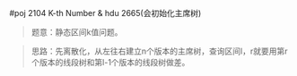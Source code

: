 #poj 2104 K-th Number & hdu 2665(会初始化主席树)
>题意：静态区间k值问题。

>思路：先离散化，从左往右建立n个版本的主席树，查询区间l，r就要用第r个版本的线段树和第l-1个版本的线段树做差。
